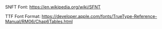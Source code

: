 SNFT Font:
https://en.wikipedia.org/wiki/SFNT

TTF Font Format:
https://developer.apple.com/fonts/TrueType-Reference-Manual/RM06/Chap6Tables.html